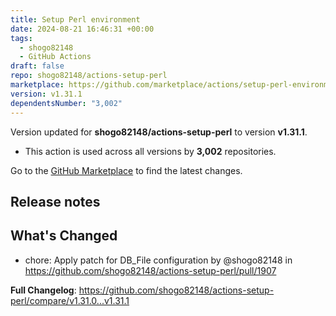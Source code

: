 ```yaml
---
title: Setup Perl environment
date: 2024-08-21 16:46:31 +00:00
tags:
  - shogo82148
  - GitHub Actions
draft: false
repo: shogo82148/actions-setup-perl
marketplace: https://github.com/marketplace/actions/setup-perl-environment
version: v1.31.1
dependentsNumber: "3,002"
---
```



Version updated for **shogo82148/actions-setup-perl** to version **v1.31.1**.
- This action is used across all versions by **3,002** repositories.

Go to the [GitHub Marketplace](https://github.com/marketplace/actions/setup-perl-environment) to find the latest changes.

## Release notes

## What's Changed
* chore: Apply patch for DB_File configuration by @shogo82148 in https://github.com/shogo82148/actions-setup-perl/pull/1907


**Full Changelog**: https://github.com/shogo82148/actions-setup-perl/compare/v1.31.0...v1.31.1
